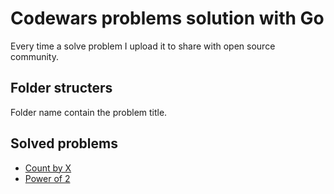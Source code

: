 # Codewars problems solution with Go

Every time a solve problem I upload it to share with open source community.

## Folder structers 

Folder name contain the problem title.

## Solved problems 

- [Count by X](https://www.codewars.com/kata/5513795bd3fafb56c200049e)
- [Power of 2](https://www.codewars.com/kata/57a083a57cb1f31db7000028)

